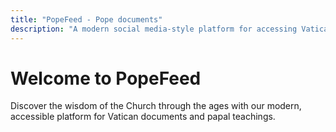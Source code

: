 ```yaml
---
title: "PopeFeed - Pope documents"
description: "A modern social media-style platform for accessing Vatican documents and papal teachings"
---
```


# Welcome to PopeFeed

Discover the wisdom of the Church through the ages with our modern, accessible platform for Vatican documents and papal teachings.